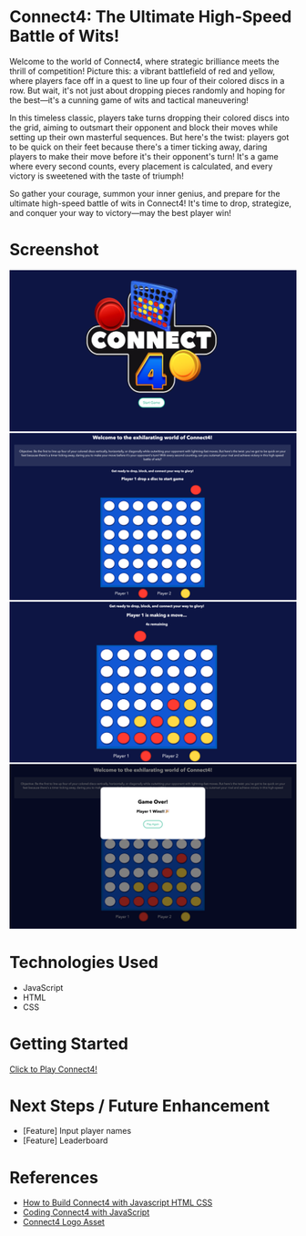 # Connect4: The Ultimate High-Speed Battle of Wits!

Welcome to the world of Connect4, where strategic brilliance meets the thrill of competition! Picture this: a vibrant battlefield of red and yellow, where players face off in a quest to line up four of their colored discs in a row. But wait, it's not just about dropping pieces randomly and hoping for the best—it's a cunning game of wits and tactical maneuvering!

In this timeless classic, players take turns dropping their colored discs into the grid, aiming to outsmart their opponent and block their moves while setting up their own masterful sequences. But here's the twist: players got to be quick on their feet because there's a timer ticking away, daring players to make their move before it's their opponent's turn! It's a game where every second counts, every placement is calculated, and every victory is sweetened with the taste of triumph!

So gather your courage, summon your inner genius, and prepare for the ultimate high-speed battle of wits in Connect4! It's time to drop, strategize, and conquer your way to victory—may the best player win!

# Screenshot

<img src="./assets/homescreen.png">
<img src="./assets/game1.png">
<img src="./assets/game2.png">
<img src="./assets/gameover.png">

# Technologies Used

- JavaScript
- HTML
- CSS

# Getting Started

[Click to Play Connect4!](https://hongpeichua94.github.io/GA-SEI-PROJ/Connect4/)

# Next Steps / Future Enhancement

- [Feature] Input player names
- [Feature] Leaderboard

# References

- [How to Build Connect4 with Javascript HTML CSS](https://www.youtube.com/watch?v=4ARsthVnCTg&t=1238s)
- [Coding Connect4 with JavaScript](https://www.youtube.com/watch?v=kA9OOeUXXSU)
- [Connect4 Logo Asset](https://www.microsoft.com/en-ai/p/four-in-a-row-connect-4/9n18tqf8909s#activetab=pivot:overviewtab)

[def]: omescreen.pn

